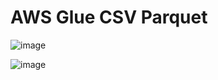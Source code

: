 # AWS Glue CSV Parquet

![image](https://github.com/luiscoco/AWS_Glue_CSV_Parquet/assets/32194879/ce72a9b0-6c81-4f50-a8d2-e3dfa0041f11)

![image](https://github.com/luiscoco/AWS_Glue_CSV_Parquet/assets/32194879/404a125a-4bb0-4e9d-bbe3-df32bfd99446)




